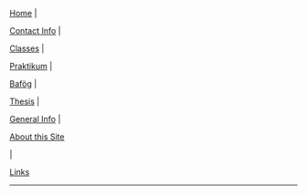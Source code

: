 <p><a href="{{ site.baseurl }}/">Home</a>
  <span class = "nav-divider">|</span></p>
  <p><a href="{{ site.baseurl }}/contact">Contact Info</a>
    <span class = "nav-divider">|</span></p>
<p>
  <a href="{{ site.baseurl }}/classes">Classes</a>
  <span class = "nav-divider">|</span></p>
  <p>
    <a href="{{ site.baseurl }}/praktikum">Praktikum</a>
    <span class = "nav-divider">|</span></p>
    <p>
      <a href="{{ site.baseurl }}/bafoeg">Baf&ouml;g</a>
      <span class = "nav-divider">|</span></p>
<p>
  <a href="{{ site.baseurl }}/thesis">Thesis</a>
  <span class = "nav-divider">|</span></p>
<p><a href="{{ site.baseurl }}/general">General Info</a>
  <span class = "nav-divider">|</span></p>
<p><a href="{{ site.baseurl }}/about/thissite">About this Site</a>
</p>
<span class = "nav-divider">|</span></p>
<p><a href="{{ site.baseurl }}/links">Links</a>
</p>
<hr/>
